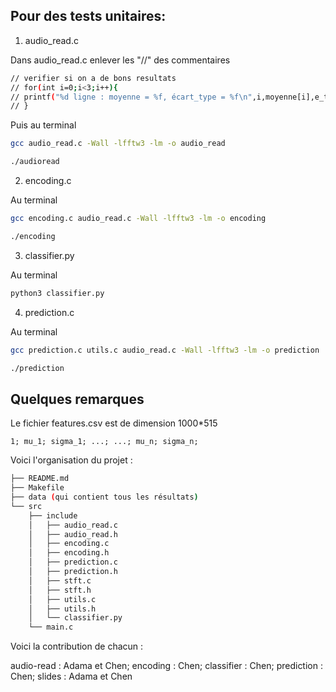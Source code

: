 ## Pour des tests unitaires:

1. audio_read.c

Dans audio_read.c enlever les "//" des commentaires
```bash
// verifier si on a de bons resultats
// for(int i=0;i<3;i++){
// printf("%d ligne : moyenne = %f, écart_type = %f\n",i,moyenne[i],e_type[i]);
// }
```
Puis au terminal

```bash
gcc audio_read.c -Wall -lfftw3 -lm -o audio_read
```

```bash
./audioread
```


2. encoding.c

Au terminal

```bash
gcc encoding.c audio_read.c -Wall -lfftw3 -lm -o encoding
```

```bash
./encoding
```


3. classifier.py

Au terminal

```bash
python3 classifier.py
```

4. prediction.c

Au terminal

```bash
gcc prediction.c utils.c audio_read.c -Wall -lfftw3 -lm -o prediction
```
```bash
./prediction
```

## Quelques remarques

Le fichier features.csv est de dimension 1000*515
```csv
1; mu_1; sigma_1; ...; ...; mu_n; sigma_n;
```


Voici l'organisation du projet : 

```bash
├── README.md
├── Makefile
├── data (qui contient tous les résultats)
└── src
    ├── include
    │   ├── audio_read.c 
    │   ├── audio_read.h
    │   ├── encoding.c 
    │   ├── encoding.h
    │   ├── prediction.c
    │   ├── prediction.h
    │   ├── stft.c
    │   ├── stft.h
    │   ├── utils.c 
    │   ├── utils.h
    │   └── classifier.py
    └── main.c
```

Voici la contribution de chacun : 

audio-read : Adama et Chen;
encoding : Chen;
classifier : Chen;
prediction : Chen;
slides : Adama et Chen










